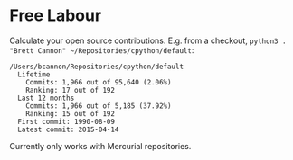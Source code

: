 # Free Labour
Calculate your open source contributions. E.g. from a checkout,
`python3 . "Brett Cannon" ~/Repositories/cpython/default`:
```
/Users/bcannon/Repositories/cpython/default
  Lifetime
    Commits: 1,966 out of 95,640 (2.06%)
    Ranking: 17 out of 192
  Last 12 months
    Commits: 1,966 out of 5,185 (37.92%)
    Ranking: 15 out of 192
  First commit: 1990-08-09
  Latest commit: 2015-04-14
```

Currently only works with Mercurial repositories.
